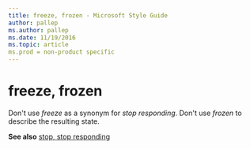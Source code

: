 ```yaml
---
title: freeze, frozen - Microsoft Style Guide
author: pallep
ms.author: pallep
ms.date: 11/19/2016
ms.topic: article
ms.prod = non-product specific
---
```


# freeze, frozen

Don't use *freeze* as a synonym for *stop responding*. Don't use *frozen* to describe the resulting state.

**See also** [stop, stop responding](/style-guide/a-z-word-list-term-collections/s/stop-stop-responding)
